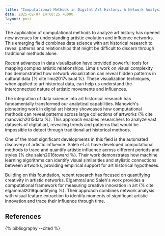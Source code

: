 ```yaml
---
title: "Computational Methods in Digital Art History: A Network Analysis Approach"
date: 2025-02-07 14:08:25 +0000
layout: post
---
```


The application of computational methods to analyze art history has opened new avenues for understanding artistic evolution and influence networks. This emerging field combines data science with art historical research to reveal patterns and relationships that might be difficult to discern through traditional methods alone.

Recent advances in data visualization have provided powerful tools for mapping complex artistic relationships. Lima's work on visual complexity has demonstrated how network visualization can reveal hidden patterns in cultural data {% cite lima2017visual %}. These visualization techniques, when applied to art historical data, can help us understand the interconnected nature of artistic movements and influences.

The integration of data science into art historical research has fundamentally transformed our analytical capabilities. Manovich's pioneering work in digital art history showcases how computational methods can reveal patterns across large collections of artworks {% cite manovich2015data %}. This approach enables researchers to analyze vast datasets of digital art, revealing trends and patterns that would be impossible to detect through traditional art historical methods.

One of the most significant developments in this field is the automated discovery of artistic influence. Saleh et al. have developed computational methods to trace and quantify artistic influence across different periods and styles {% cite saleh2016toward %}. Their work demonstrates how machine learning algorithms can identify visual similarities and stylistic connections between artworks, providing empirical support for art historical hypotheses.

Building on this foundation, recent research has focused on quantifying creativity in artistic networks. Elgammal and Saleh's work provides a computational framework for measuring creative innovation in art {% cite elgammal2018quantifying %}. Their approach combines network analysis with visual feature extraction to identify moments of significant artistic innovation and trace their influence through time.

## References

{% bibliography --cited %}
